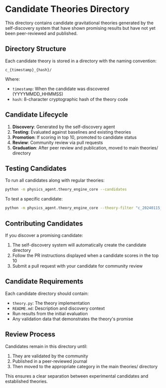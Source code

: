# Candidate Theories Directory

This directory contains candidate gravitational theories generated by the self-discovery system that have shown promising results but have not yet been peer-reviewed and published.

## Directory Structure

Each candidate theory is stored in a directory with the naming convention:
```
c_{timestamp}_{hash}/
```

Where:
- `timestamp`: When the candidate was discovered (YYYYMMDD_HHMMSS)
- `hash`: 8-character cryptographic hash of the theory code

## Candidate Lifecycle

1. **Discovery**: Generated by the self-discovery agent
2. **Testing**: Evaluated against baselines and existing theories
3. **Promotion**: If scoring in top 10, promoted to candidate status
4. **Review**: Community review via pull requests
5. **Graduation**: After peer review and publication, moved to main theories/ directory

## Testing Candidates

To run all candidates along with regular theories:
```bash
python -m physics_agent.theory_engine_core --candidates
```

To test a specific candidate:
```bash
python -m physics_agent.theory_engine_core --theory-filter "c_20240115_abc12345"
```

## Contributing Candidates

If you discover a promising candidate:

1. The self-discovery system will automatically create the candidate directory
2. Follow the PR instructions displayed when a candidate scores in the top 10
3. Submit a pull request with your candidate for community review

## Candidate Requirements

Each candidate directory should contain:
- `theory.py`: The theory implementation
- `README.md`: Description and discovery context
- Run results from the initial evaluation
- Any validation data that demonstrates the theory's promise

## Review Process

Candidates remain in this directory until:
1. They are validated by the community
2. Published in a peer-reviewed journal
3. Then moved to the appropriate category in the main theories/ directory

This ensures a clear separation between experimental candidates and established theories. 